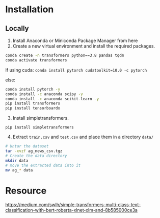 # Installation

## Locally 

1. Install Anaconda or Miniconda Package Manager from here
2. Create a new virtual environment and install the required packages.

```sh
conda create -n transformers python==3.8 pandas tqdm
conda activate transformers
```

If using cuda:
`conda install pytorch cudatoolkit=10.0 -c pytorch`

else:  

```sh
conda install pytorch -y
conda install -c anaconda scipy -y
conda install -c anaconda scikit-learn -y 
pip install transformers
pip install tensorboardx
```

3. Install simpletransformers.  

`pip install simpletransformers`  

4. Extract `train.csv` and `test.csv` and place them in a directory `data/`

```sh
# Untar the dataset
tar -xvzf ag_news_csv.tgz
# Create the data directory
mkdir data
# move the extracted data into it
mv ag_* data  
``` 

# Resource
https://medium.com/swlh/simple-transformers-multi-class-text-classification-with-bert-roberta-xlnet-xlm-and-8b585000ce3a



